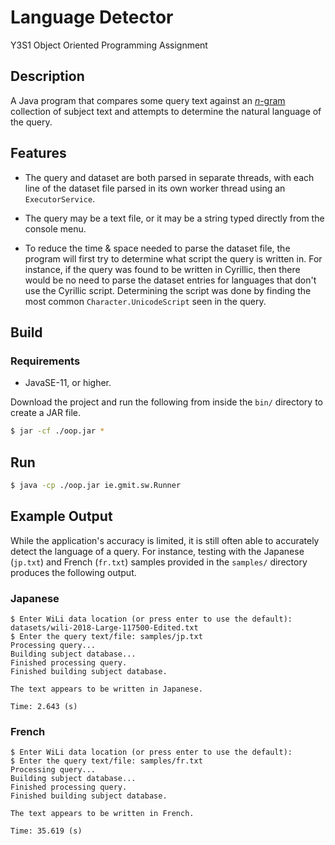 # Language Detector

Y3S1 Object Oriented Programming Assignment

## Description

A Java program that compares some query text against an [*n*-gram](https://en.wikipedia.org/wiki/N-gram) collection of subject text and attempts to determine the natural language of the query.

## Features

- The query and dataset are both parsed in separate threads, with each line of the dataset file parsed in its own worker thread using an `ExecutorService`.

- The query may be a text file, or it may be a string typed directly from the console menu.

- To reduce the time & space needed to parse the dataset file, the program will first try to determine what script the query is written in. For instance, if the query was found to be written in Cyrillic, then there would be no need to parse the dataset entries for languages that don't use the Cyrillic script. Determining the script was done by finding the most common `Character.UnicodeScript` seen in the query.

## Build

### Requirements

- JavaSE-11, or higher.

Download the project and run the following from inside the `bin/` directory to create a JAR file.

```sh
$ jar -cf ./oop.jar *
```

## Run

```sh
$ java -cp ./oop.jar ie.gmit.sw.Runner
```

## Example Output

While the application's accuracy is limited, it is still often able to accurately detect the language of a query. For instance, testing with the Japanese (`jp.txt`) and French (`fr.txt`) samples provided in the `samples/` directory produces the following output.

### Japanese

```
$ Enter WiLi data location (or press enter to use the default): datasets/wili-2018-Large-117500-Edited.txt
$ Enter the query text/file: samples/jp.txt
Processing query...
Building subject database...
Finished processing query.
Finished building subject database.

The text appears to be written in Japanese.

Time: 2.643 (s)
```

### French

```
$ Enter WiLi data location (or press enter to use the default):
$ Enter the query text/file: samples/fr.txt
Processing query...
Building subject database...
Finished processing query.
Finished building subject database.

The text appears to be written in French.

Time: 35.619 (s)
```
